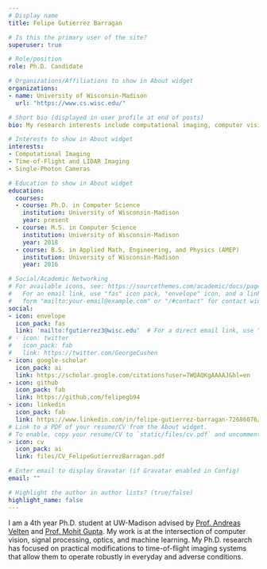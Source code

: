```yaml
---
# Display name
title: Felipe Gutierrez Barragan

# Is this the primary user of the site?
superuser: true

# Role/position
role: Ph.D. Candidate

# Organizations/Affiliations to show in About widget
organizations:
- name: University of Wisconsin-Madison
  url: "https://www.cs.wisc.edu/"

# Short bio (displayed in user profile at end of posts)
bio: My research interests include computational imaging, computer vision, medical imaging, and physics-based modeling and simulation.

# Interests to show in About widget
interests:
- Computational Imaging
- Time-of-Flight and LIDAR Imaging
- Single-Photon Cameras

# Education to show in About widget
education:
  courses:
  - course: Ph.D. in Computer Science
    institution: University of Wisconsin-Madison
    year: present
  - course: M.S. in Computer Science
    institution: University of Wisconsin-Madison
    year: 2018
  - course: B.S. in Applied Math, Engineering, and Physics (AMEP)
    institution: University of Wisconsin-Madison
    year: 2016

# Social/Academic Networking
# For available icons, see: https://sourcethemes.com/academic/docs/page-builder/#icons
#   For an email link, use "fas" icon pack, "envelope" icon, and a link in the
#   form "mailto:your-email@example.com" or "/#contact" for contact widget.
social:
- icon: envelope
  icon_pack: fas
  link: 'mailto:fgutierrez3@wisc.edu'  # For a direct email link, use "mailto:test@example.org".
# - icon: twitter
#   icon_pack: fab
#   link: https://twitter.com/GeorgeCushen
- icon: google-scholar
  icon_pack: ai
  link: https://scholar.google.com/citations?user=7WQAQKgAAAAJ&hl=en
- icon: github
  icon_pack: fab
  link: https://github.com/felipegb94
- icon: linkedin
  icon_pack: fab
  link: https://www.linkedin.com/in/felipe-gutierrez-barragan-72686076/
# Link to a PDF of your resume/CV from the About widget.
# To enable, copy your resume/CV to `static/files/cv.pdf` and uncomment the lines below.
- icon: cv
  icon_pack: ai
  link: files/CV_FelipeGutierrezBarragan.pdf

# Enter email to display Gravatar (if Gravatar enabled in Config)
email: ""

# Highlight the author in author lists? (true/false)
highlight_name: false
---
```


I am a 4th year Ph.D. student at UW-Madison advised by [Prof. Andreas Velten](https://biostat.wisc.edu/~compoptics/) and [Prof. Mohit Gupta](http://wisionlab.cs.wisc.edu/). My work is at the intersection of computer vision, signal processing, optics, and machine learning. My Ph.D. research has focused on practical modifications to time-of-flight imaging systems that allow them to operate robustly in everyday and adverse conditions.

<!-- In general, I am interested in the theory, design, and applications of imaging systems.  -->

<!-- I am currently working on the design and implementation of new coding functions for time of flight imaging that reliably perform in low SNR scenarios. -->

<!-- In general, I am interested in both the theory of imaging systems and in the co-design of software and hardware required to implement such systems. My work and graduate studies have primarily focused on the fields of computational imaging/photography/optics, image processing, computer vision, and machine learning.

I did my undergraduate studies at UW-Madison where I graduated from the AMEP and Computer Sciences programs. During my undergraduate I worked with Prof. Vikas Singh on the statistical analysis of brain images, and with Prof. Dan Negrut on high performance computing applied to fluid simulations. -->
